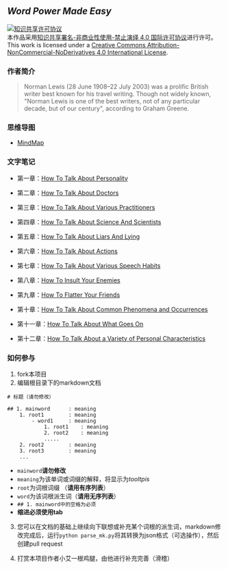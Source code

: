 ## *Word Power Made Easy*


<a rel="license" href="http://creativecommons.org/licenses/by-nc-nd/4.0/"><img alt="知识共享许可协议" style="border-width:0" src="https://i.creativecommons.org/l/by-nc-nd/4.0/88x31.png" /></a><br />本作品采用<a rel="license" href="http://creativecommons.org/licenses/by-nc-nd/4.0/">知识共享署名-非商业性使用-禁止演绎 4.0 国际许可协议</a>进行许可。
<br />This work is licensed under a <a rel="license" href="http://creativecommons.org/licenses/by-nc-nd/4.0/">Creative Commons Attribution-NonCommercial-NoDerivatives 4.0 International License</a>.

### 作者简介

>Norman Lewis (28 June 1908–22 July 2003) was a prolific British writer best known for his travel writing. Though not widely known, "Norman Lewis is one of the best writers, not of any particular decade, but of our century", according to Graham Greene.

### 思维导图

- [MindMap](https://hanxiaomax.github.io/WordPowerMadeEasy/)

### 文字笔记

- 第一章：[How To Talk About Personality](https://github.com/hanxiaomax/WordPowerMadeEasy/blob/master/How%20to%20talk%20about%20personality.md)


- 第二章：[How To Talk About Doctors](https://github.com/hanxiaomax/WordPowerMadeEasy/blob/master/How%20to%20talk%20about%20doctors.md)

- 第三章：[How To Talk About Various Practitioners](https://github.com/hanxiaomax/WordPowerMadeEasy/blob/master/How%20to%20talk%20about%20various%20practitioners.md)

- 第四章：[How To Talk About Science And Scientists](https://github.com/hanxiaomax/WordPowerMadeEasy/blob/master/How%20to%20talk%20about%20vscience%20and%20scientist.md)

- 第五章：[How To Talk About Liars And Lying](https://github.com/hanxiaomax/WordPowerMadeEasy/blob/master/How%20to%20talk%20about%20liars%20and%20lying.md)

- 第六章：[How To Talk About Actions](https://github.com/hanxiaomax/WordPowerMadeEasy/blob/master/How%20To%20Talk%20About%20Actions.md)

- 第七章：[How To Talk About Various Speech Habits](https://github.com/hanxiaomax/WordPowerMadeEasy/blob/master/How%20to%20talk%20about%20various%20speech%20habits.md)

- 第八章：[How To Insult Your Enemies](https://github.com/hanxiaomax/WordPowerMadeEasy/blob/master/How%20to%20insult%20your%20enemies.md)

- 第九章：[How To Flatter Your Friends](https://github.com/hanxiaomax/WordPowerMadeEasy/blob/master/How%20to%20flatter%20your%20friends.md)

- 第十章：[How To Talk About Common Phenomena and Occurrences](https://github.com/hanxiaomax/WordPowerMadeEasy/blob/master/How%20to%20talk%20about%20common%20phenomena%20and%20occurrences.md)

- 第十一章：[How To Talk About What Goes On](https://github.com/hanxiaomax/WordPowerMadeEasy/blob/master/how%20to%20talk%20about%20what%20goes%20on.md)

- 第十二章：[How To Talk About a Variety of Personal Characteristics]()



### 如何参与

1. fork本项目
2. 编辑根目录下的markdown文档

```
# 标题（请勿修改）

## 1. mainword      : meaning
    1. root1        : meaning
        - word1     : meaning
            1. root1    : meaning  
            2. root2    : meaning
            .....
    2. root2        : meaning
    3. root3        : meaning
    ...    
```

- `mainword`**请勿修改**
- `meaning`为该单词或词缀的解释，将显示为*tooltpis*
- `root`为词根词缀 （**请用有序列表**）
- `word`为该词根派生词（**请用无序列表**）
- `## 1. mainword中的空格为必须`
- **缩进必须使用tab**

3. 您可以在文档的基础上继续向下联想或补充某个词根的派生词，markdown修改完成后，运行`python parse_mk.py`将其转换为json格式（可选操作），然后创建pull request

4. 打赏本项目作者小艾一根鸡腿，由他进行补充完善（滑稽）
